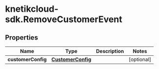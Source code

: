 # knetikcloud-sdk.RemoveCustomerEvent

## Properties
Name | Type | Description | Notes
------------ | ------------- | ------------- | -------------
**customerConfig** | [**CustomerConfig**](CustomerConfig.md) |  | [optional] 


